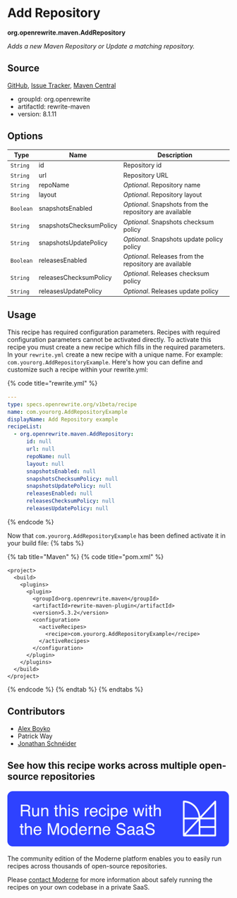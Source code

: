 # Add Repository

**org.openrewrite.maven.AddRepository**

_Adds a new Maven Repository or Update a matching repository._

## Source

[GitHub](https://github.com/openrewrite/rewrite/blob/main/rewrite-maven/src/main/java/org/openrewrite/maven/AddRepository.java), [Issue Tracker](https://github.com/openrewrite/rewrite/issues), [Maven Central](https://central.sonatype.com/artifact/org.openrewrite/rewrite-maven/8.1.11/jar)

* groupId: org.openrewrite
* artifactId: rewrite-maven
* version: 8.1.11

## Options

| Type | Name | Description |
| -- | -- | -- |
| `String` | id | Repository id |
| `String` | url | Repository URL |
| `String` | repoName | *Optional*. Repository name |
| `String` | layout | *Optional*. Repository layout |
| `Boolean` | snapshotsEnabled | *Optional*. Snapshots from the repository are available |
| `String` | snapshotsChecksumPolicy | *Optional*. Snapshots checksum policy |
| `String` | snapshotsUpdatePolicy | *Optional*. Snapshots update policy policy |
| `Boolean` | releasesEnabled | *Optional*. Releases from the repository are available |
| `String` | releasesChecksumPolicy | *Optional*. Releases checksum policy |
| `String` | releasesUpdatePolicy | *Optional*. Releases update policy |


## Usage

This recipe has required configuration parameters. Recipes with required configuration parameters cannot be activated directly. To activate this recipe you must create a new recipe which fills in the required parameters. In your `rewrite.yml` create a new recipe with a unique name. For example: `com.yourorg.AddRepositoryExample`.
Here's how you can define and customize such a recipe within your rewrite.yml:

{% code title="rewrite.yml" %}
```yaml
---
type: specs.openrewrite.org/v1beta/recipe
name: com.yourorg.AddRepositoryExample
displayName: Add Repository example
recipeList:
  - org.openrewrite.maven.AddRepository:
      id: null
      url: null
      repoName: null
      layout: null
      snapshotsEnabled: null
      snapshotsChecksumPolicy: null
      snapshotsUpdatePolicy: null
      releasesEnabled: null
      releasesChecksumPolicy: null
      releasesUpdatePolicy: null
```
{% endcode %}

Now that `com.yourorg.AddRepositoryExample` has been defined activate it in your build file:
{% tabs %}

{% tab title="Maven" %}
{% code title="pom.xml" %}
```markup
<project>
  <build>
    <plugins>
      <plugin>
        <groupId>org.openrewrite.maven</groupId>
        <artifactId>rewrite-maven-plugin</artifactId>
        <version>5.3.2</version>
        <configuration>
          <activeRecipes>
            <recipe>com.yourorg.AddRepositoryExample</recipe>
          </activeRecipes>
        </configuration>
      </plugin>
    </plugins>
  </build>
</project>
```
{% endcode %}
{% endtab %}
{% endtabs %}

## Contributors
* [Alex Boyko](mailto:aboyko@vmware.com)
* Patrick Way
* [Jonathan Schnéider](mailto:jkschneider@gmail.com)


## See how this recipe works across multiple open-source repositories

[![Moderne Link Image](/.gitbook/assets/ModerneRecipeButton.png)](https://app.moderne.io/recipes/org.openrewrite.maven.AddRepository)

The community edition of the Moderne platform enables you to easily run recipes across thousands of open-source repositories.

Please [contact Moderne](https://moderne.io/product) for more information about safely running the recipes on your own codebase in a private SaaS.
